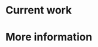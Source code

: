 <style>
  #header {
    display: none !important;
  }

  section {
    margin-top: 0 !important;
  }

  .job-container {
    display: flex;
    align-items: center;
    background-color: #333;
    padding: 20px;
    margin: 20px 0;
    border-radius: 8px;
    box-shadow: 0 4px 8px rgba(0, 0, 0, 0.5);
    transition: transform 0.3s ease;
  }

  .job-image img {
    width: 200px;
    height: 120px;
    object-fit: cover;
    border-radius: 5px;
    margin-right: 20px;
    border: 3px solid #f0f0f0;
  }

  .job-description h2 {
    margin: 0;
    color: #c0c0c0;
    font-size: 1.5em;
  }

  .job-description p {
    margin: 5px 0;
    color: #e0e0e0;
    font-size: 0.9em;
    line-height: 1.4;
  }

  .job-description p strong {
    color: #a8a8a8;
  }

  .job-institution {
    font-style: italic;
  }
</style>

# Current work

<div id="jobs"></div>

# More information

<script>
  class Job {
    constructor(title, institution, location, description, link, linkTitle) {
      this.title = title;
      this.location = location;
      this.description = description;
      this.link = link;
      this.linkTitle = linkTitle;
    }
  }

  function jobContainer(job) {
    return `
      <div class="job-container">
        <div class="job-description">
          <h2>${job.title}</h2>
          <p class="job-institution">${job.institution}</p>
          <p>${job.location}</p>
          <p>${job.description}</p>
          <a href="${job.link}" target="_blank">
            <button>${job.linkTitle}</button>
          </a>
        </div>
      </div>
    `;
  }

  fetch("jobs.json")
    .then((response) => response.json())
    .then((jobs) => {
      document.getElementById("jobs").innerHTML = jobs.map(jobContainer).join("");
    })
    .catch((error) => console.error("Error loading jobs:", error));
</script>